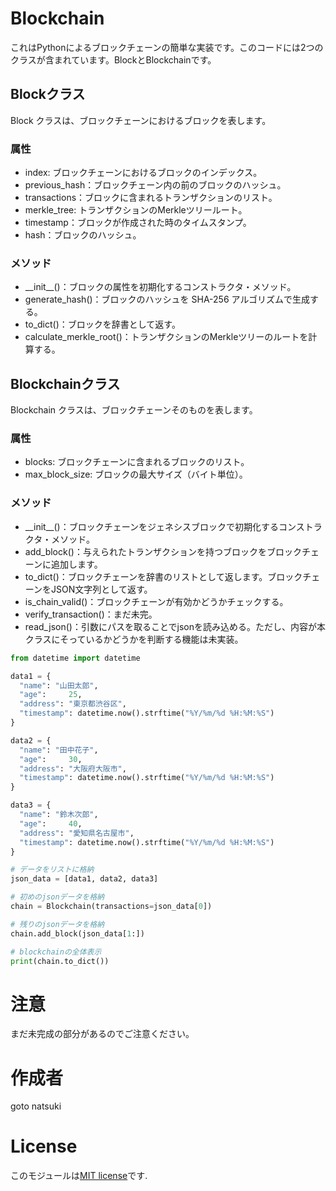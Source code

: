 # Blockchain
これはPythonによるブロックチェーンの簡単な実装です。このコードには2つのクラスが含まれています。BlockとBlockchainです。

## Blockクラス
Block クラスは、ブロックチェーンにおけるブロックを表します。

### 属性

- index: ブロックチェーンにおけるブロックのインデックス。
- previous_hash：ブロックチェーン内の前のブロックのハッシュ。
- transactions：ブロックに含まれるトランザクションのリスト。
- merkle_tree: トランザクションのMerkleツリールート。
- timestamp：ブロックが作成された時のタイムスタンプ。
- hash：ブロックのハッシュ。

### メソッド

- \_\_init\_\_()：ブロックの属性を初期化するコンストラクタ・メソッド。
- generate_hash()：ブロックのハッシュを SHA-256 アルゴリズムで生成する。
- to_dict()：ブロックを辞書として返す。
- calculate_merkle_root()：トランザクションのMerkleツリーのルートを計算する。


## Blockchainクラス
Blockchain クラスは、ブロックチェーンそのものを表します。

### 属性

- blocks: ブロックチェーンに含まれるブロックのリスト。
- max_block_size: ブロックの最大サイズ（バイト単位）。

### メソッド

- \_\_init\_\_()：ブロックチェーンをジェネシスブロックで初期化するコンストラクタ・メソッド。
- add_block()：与えられたトランザクションを持つブロックをブロックチェーンに追加します。
- to_dict()：ブロックチェーンを辞書のリストとして返します。ブロックチェーンをJSON文字列として返す。
- is_chain_valid()：ブロックチェーンが有効かどうかチェックする。
- verify_transaction()：まだ未完。
- read_json()：引数にパスを取ることでjsonを読み込める。ただし、内容が本クラスにそっているかどうかを判断する機能は未実装。

```python
from datetime import datetime

data1 = {
  "name": "山田太郎",
  "age":     25,
  "address": "東京都渋谷区",
  "timestamp": datetime.now().strftime("%Y/%m/%d %H:%M:%S")
}

data2 = {
  "name": "田中花子",
  "age":     30,
  "address": "大阪府大阪市",
  "timestamp": datetime.now().strftime("%Y/%m/%d %H:%M:%S")
}

data3 = {
  "name": "鈴木次郎",
  "age":     40,
  "address": "愛知県名古屋市",
  "timestamp": datetime.now().strftime("%Y/%m/%d %H:%M:%S")
}

# データをリストに格納
json_data = [data1, data2, data3]

# 初めのjsonデータを格納
chain = Blockchain(transactions=json_data[0])

# 残りのjsonデータを格納
chain.add_block(json_data[1:])

# blockchainの全体表示
print(chain.to_dict())

```

# 注意
 
まだ未完成の部分があるのでご注意ください。
 
# 作成者
 
goto natsuki
 
# License

このモジュールは[MIT license](https://en.wikipedia.org/wiki/MIT_License)です.